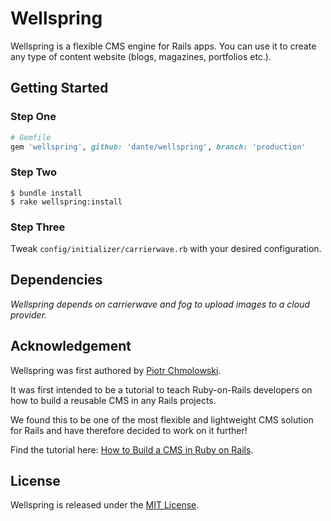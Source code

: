 # Wellspring

Wellspring is a flexible CMS engine for Rails apps. You can use it to create any type of content website (blogs, magazines, portfolios etc.).

## Getting Started

### Step One
```ruby
# Gemfile
gem 'wellspring', github: 'dante/wellspring', branch: 'production'
```

### Step Two
```
$ bundle install
$ rake wellspring:install
```

### Step Three
Tweak `config/initializer/carrierwave.rb` with your desired configuration.


## Dependencies

*Wellspring depends on carrierwave and fog to upload images to a cloud provider.*

## Acknowledgement

Wellspring was first authored by [Piotr Chmolowski](https://github.com/pch/).

It was first intended to be a tutorial to teach Ruby-on-Rails developers on how to build a reusable CMS in any Rails projects.

We found this to be one of the most flexible and lightweight CMS solution for Rails and have therefore decided to work on it further!

Find the tutorial here: [How to Build a CMS in Ruby on Rails](http://pchm.co/tutorial-how-to-build-a-cms-in-ruby-on-rails/).


## License

Wellspring is released under the [MIT License](http://www.opensource.org/licenses/MIT).

